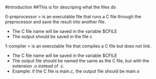 #Introduction
##This is for descriping what the files do

0-preprocessor > is an executable file that runs a C file through the preprocessor and save the result into another file.
- The C file name will be saved in the variable $CFILE
- The output should be saved in the file c

1-compiler > is an executable file that compiles a C file but does not link.
- The C file name will be saved in the variable $CFILE
- The output file should be named the same as the C file, but with the extension .o instead of .c.
- Example: if the C file is main.c, the output file should be main.o
